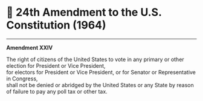 # 📜 24th Amendment to the U.S. Constitution (1964)

---

**Amendment XXIV**

The right of citizens of the United States to vote in any primary or other election for President or Vice President,  
for electors for President or Vice President, or for Senator or Representative in Congress,  
shall not be denied or abridged by the United States or any State by reason of failure to pay any poll tax or other tax.
